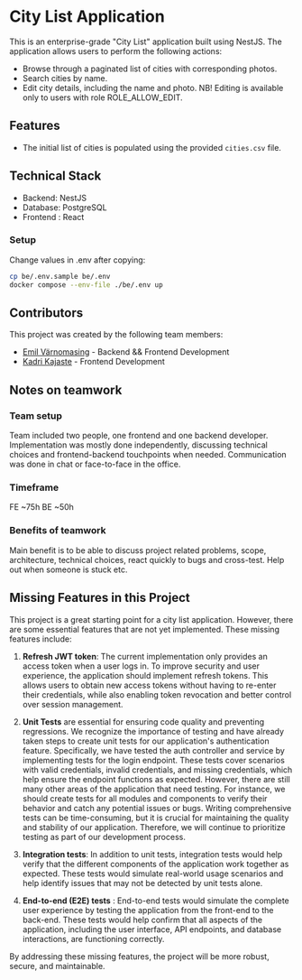 # City List Application

This is an enterprise-grade "City List" application built using NestJS. The application allows users to perform the
following actions:

-   Browse through a paginated list of cities with corresponding photos.
-   Search cities by name.
-   Edit city details, including the name and photo. NB! Editing is available only to users with role ROLE_ALLOW_EDIT.

## Features

-   The initial list of cities is populated using the provided `cities.csv` file.

## Technical Stack

-   Backend: NestJS
-   Database: PostgreSQL
-   Frontend : React

### Setup

Change values in .env after copying:

```bash
cp be/.env.sample be/.env
docker compose --env-file ./be/.env up
```

## Contributors

This project was created by the following team members:

-   [Emil Värnomasing](https://github.com/3mil1) - Backend && Frontend Development
-   [Kadri Kajaste](https://github.com/kkajaste) - Frontend Development

## Notes on teamwork

### Team setup

Team included two people, one frontend and one backend developer. Implementation was mostly done independently,
discussing technical choices and frontend-backend touchpoints when needed.
Communication was done in chat or face-to-face in the office.

### Timeframe

FE ~75h
BE ~50h

### Benefits of teamwork

Main benefit is to be able to discuss project related problems, scope, architecture, technical choices, react quickly to
bugs and cross-test. Help out when someone is stuck etc.

## Missing Features in this Project

This project is a great starting point for a city list application. However, there are some essential features that are
not yet implemented. These missing features include:

1. **Refresh JWT token**: The current implementation only provides an access token when a user logs in. To improve
   security and
   user experience, the application should implement refresh tokens. This allows users to obtain new access tokens
   without
   having to re-enter their credentials, while also enabling token revocation and better control over session
   management.
2. **Unit Tests** are essential for ensuring code quality and preventing regressions. We recognize the importance of
   testing and have already taken steps to create unit tests for our application's authentication feature. Specifically,
   we have tested the auth controller and service by implementing tests for the login endpoint. These tests cover
   scenarios with valid credentials, invalid credentials, and missing credentials, which help ensure the endpoint
   functions as expected. However, there are still many other areas of the application that need testing. For instance,
   we should create tests for
   all modules and components to verify their behavior and catch any potential issues or bugs. Writing comprehensive
   tests
   can be time-consuming, but it is crucial for maintaining the quality and stability of our application. Therefore, we
   will continue to prioritize testing as part of our development process.

3. **Integration tests**: In addition to unit tests, integration tests would help verify that the different components
   of the application work together as expected. These tests would simulate real-world usage scenarios and help identify
   issues that may not be detected by unit tests alone.

4. **End-to-end (E2E) tests** : End-to-end tests would simulate the complete user experience by testing the application
   from the front-end to the back-end. These tests would help confirm that all aspects of the application, including the
   user interface, API endpoints, and database interactions, are functioning correctly.

By addressing these missing features, the project will be more robust, secure, and maintainable.
